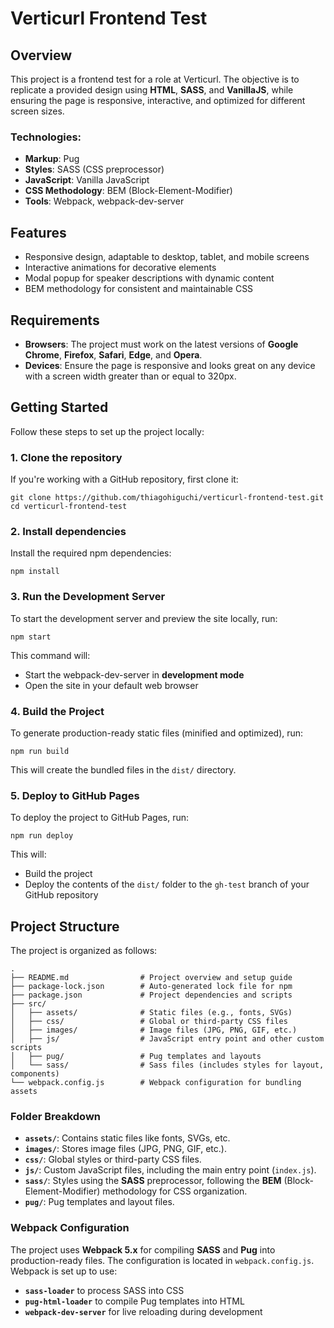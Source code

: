 # Verticurl Frontend Test

## Overview

This project is a frontend test for a role at Verticurl. The objective is to replicate a provided design using **HTML**, **SASS**, and **VanillaJS**, while ensuring the page is responsive, interactive, and optimized for different screen sizes.

### Technologies:
- **Markup**: Pug
- **Styles**: SASS (CSS preprocessor)
- **JavaScript**: Vanilla JavaScript
- **CSS Methodology**: BEM (Block-Element-Modifier)
- **Tools**: Webpack, webpack-dev-server

## Features

- Responsive design, adaptable to desktop, tablet, and mobile screens
- Interactive animations for decorative elements
- Modal popup for speaker descriptions with dynamic content
- BEM methodology for consistent and maintainable CSS

## Requirements

- **Browsers**: The project must work on the latest versions of **Google Chrome**, **Firefox**, **Safari**, **Edge**, and **Opera**.
- **Devices**: Ensure the page is responsive and looks great on any device with a screen width greater than or equal to 320px.

## Getting Started

Follow these steps to set up the project locally:

### 1. Clone the repository

If you're working with a GitHub repository, first clone it:

```
git clone https://github.com/thiagohiguchi/verticurl-frontend-test.git
cd verticurl-frontend-test
```

### 2. Install dependencies

Install the required npm dependencies:

```
npm install
```

### 3. Run the Development Server

To start the development server and preview the site locally, run:

```
npm start
```

This command will:
- Start the webpack-dev-server in **development mode**
- Open the site in your default web browser

### 4. Build the Project

To generate production-ready static files (minified and optimized), run:

```
npm run build
```

This will create the bundled files in the `dist/` directory.

### 5. Deploy to GitHub Pages

To deploy the project to GitHub Pages, run:

```
npm run deploy
```

This will:
- Build the project
- Deploy the contents of the `dist/` folder to the `gh-test` branch of your GitHub repository

## Project Structure

The project is organized as follows:

```
.
├── README.md                # Project overview and setup guide
├── package-lock.json        # Auto-generated lock file for npm
├── package.json             # Project dependencies and scripts
├── src/
│   ├── assets/              # Static files (e.g., fonts, SVGs)
│   ├── css/                 # Global or third-party CSS files
│   ├── images/              # Image files (JPG, PNG, GIF, etc.)
│   ├── js/                  # JavaScript entry point and other custom scripts
│   ├── pug/                 # Pug templates and layouts
│   └── sass/                # Sass files (includes styles for layout, components)
└── webpack.config.js        # Webpack configuration for bundling assets
```

### Folder Breakdown

- **`assets/`**: Contains static files like fonts, SVGs, etc.
- **`images/`**: Stores image files (JPG, PNG, GIF, etc.).
- **`css/`**: Global styles or third-party CSS files.
- **`js/`**: Custom JavaScript files, including the main entry point (`index.js`).
- **`sass/`**: Styles using the **SASS** preprocessor, following the **BEM** (Block-Element-Modifier) methodology for CSS organization.
- **`pug/`**: Pug templates and layout files.

### Webpack Configuration

The project uses **Webpack 5.x** for compiling **SASS** and **Pug** into production-ready files. The configuration is located in `webpack.config.js`. Webpack is set up to use:

- **`sass-loader`** to process SASS into CSS
- **`pug-html-loader`** to compile Pug templates into HTML
- **`webpack-dev-server`** for live reloading during development
